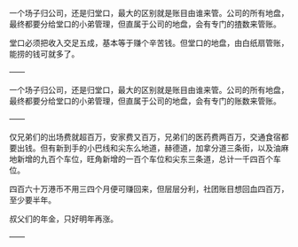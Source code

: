 一个场子归公司，还是归堂口，最大的区别就是账目由谁来管。公司的所有地盘，最终都要分给堂口的小弟管理，但直属于公司的地盘，会有专门的揸数来管账。

堂口必须把收入交足五成，基本等于赚个辛苦钱。但堂口的地盘，由白纸扇管账，能捞的钱可就多了。

——

一个场子归公司，还是归堂口，最大的区别就是账目由谁来管。公司的所有地盘，最终都要分给堂口的小弟管理，但直属于公司的地盘，会有专门的账数来管账。

——

仅兄弟们的出场费就超百万，安家费又百万，兄弟们的医药费两百万，交通食宿都要出钱。但有新到手的小巴线和尖东么地道，赫德道，加拿分道三条街，以及油麻地新增的九百个车位，旺角新增的一百个车位和尖东三条道，总计一千四百个车位。

四百六十万港币不用三四个月便可赚回来，但层层分利，社团账目想回血四百万，至少要半年。

叔父们的年金，只好明年再涨。

——

